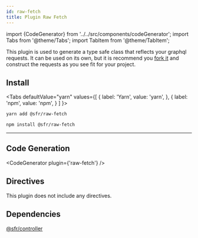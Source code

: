 ```yaml
---
id: raw-fetch
title: Plugin Raw Fetch
---
```


import {CodeGenerator} from '../../src/components/codeGenerator';
import Tabs from '@theme/Tabs';
import TabItem from '@theme/TabItem';

This plugin is used to generate a type safe class that reflects your graphql requests. It can be used on its own, but it is recommend you [fork it](https://github.com/schema-first-rest/plugin-models/fork) and construct the requests as you see fit for your project.

## Install

<Tabs
defaultValue="yarn"
values={[
{ label: 'Yarn', value: 'yarn', },
{ label: 'npm', value: 'npm', }
]
}>
<TabItem value="yarn">

```bash
yarn add @sfr/raw-fetch
```

</TabItem>
<TabItem value="npm">

```bash
npm install @sfr/raw-fetch
```

</TabItem>
</Tabs>

---

## Code Generation

<CodeGenerator plugin={'raw-fetch'} />

## Directives

This plugin does not include any directives.

## Dependencies

[@sfr/controller](./controller.md)
